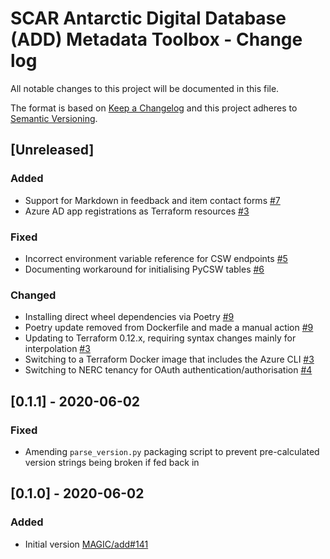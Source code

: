 # SCAR Antarctic Digital Database (ADD) Metadata Toolbox - Change log

All notable changes to this project will be documented in this file.

The format is based on [Keep a Changelog](http://keepachangelog.com/en/1.0.0/)
and this project adheres to [Semantic Versioning](http://semver.org/spec/v2.0.0.html).

## [Unreleased]

### Added

* Support for Markdown in feedback and item contact forms
  [#7](https://gitlab.data.bas.ac.uk/MAGIC/add-metadata-toolbox/issues/7)
* Azure AD app registrations as Terraform resources
  [#3](https://gitlab.data.bas.ac.uk/MAGIC/add-metadata-toolbox/issues/3)

### Fixed

* Incorrect environment variable reference for CSW endpoints
  [#5](https://gitlab.data.bas.ac.uk/MAGIC/add-metadata-toolbox/issues/5)
* Documenting workaround for initialising PyCSW tables
  [#6](https://gitlab.data.bas.ac.uk/MAGIC/add-metadata-toolbox/issues/6)

### Changed

* Installing direct wheel dependencies via Poetry
  [#9](https://gitlab.data.bas.ac.uk/MAGIC/add-metadata-toolbox/issues/9)
* Poetry update removed from Dockerfile and made a manual action 
  [#9](https://gitlab.data.bas.ac.uk/MAGIC/add-metadata-toolbox/issues/9)
* Updating to Terraform 0.12.x, requiring syntax changes mainly for interpolation
  [#3](https://gitlab.data.bas.ac.uk/MAGIC/add-metadata-toolbox/issues/3)
* Switching to a Terraform Docker image that includes the Azure CLI
  [#3](https://gitlab.data.bas.ac.uk/MAGIC/add-metadata-toolbox/issues/3)
* Switching to NERC tenancy for OAuth authentication/authorisation
  [#4](https://gitlab.data.bas.ac.uk/MAGIC/add-metadata-toolbox/issues/4)

## [0.1.1] - 2020-06-02

### Fixed

* Amending `parse_version.py` packaging script to prevent pre-calculated version strings being broken if fed back in

## [0.1.0] - 2020-06-02

### Added

* Initial version [MAGIC/add#141](https://gitlab.data.bas.ac.uk/MAGIC/add/issues/141)
